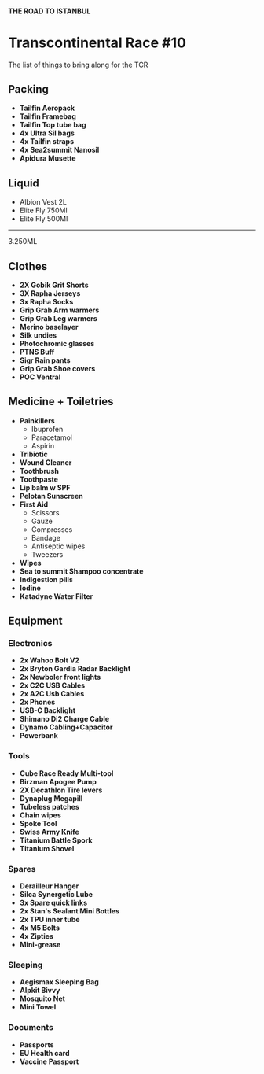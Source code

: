 #### THE ROAD TO ISTANBUL

# Transcontinental Race #10 

The list of things to bring along for the TCR

## Packing 
- **Tailfin Aeropack**
- **Tailfin Framebag**
- **Tailfin Top tube bag**
- **4x Ultra Sil bags**
- **4x Tailfin straps**
- **4x Sea2summit Nanosil** 
- **Apidura Musette**

## Liquid 
- Albion Vest 2L
- Elite Fly 750Ml
- Elite Fly 500Ml
---
3.250ML 

## Clothes
- **2X Gobik Grit Shorts**
- **3X Rapha Jerseys**
- **3x Rapha Socks**
- **Grip Grab Arm warmers**
- **Grip Grab Leg warmers**
- **Merino baselayer**
- **Silk undies**
- **Photochromic glasses**
- **PTNS Buff**
- **Sigr Rain pants**
- **Grip Grab Shoe covers**
- **POC Ventral** 

## Medicine + Toiletries
- **Painkillers**
  - Ibuprofen
  - Paracetamol
  - Aspirin
- **Tribiotic**
- **Wound Cleaner**
- **Toothbrush**
- **Toothpaste**
- **Lip balm w SPF**
- **Pelotan Sunscreen**
- **First Aid**
  - Scissors
  - Gauze
  - Compresses
  - Bandage
  - Antiseptic wipes
  - Tweezers
- **Wipes**
- **Sea to summit Shampoo concentrate**
- **Indigestion pills**
- **Iodine**
- **Katadyne Water Filter**

## Equipment

### Electronics

- **2x Wahoo Bolt V2** 
- **2x Bryton Gardia Radar Backlight** 
- **2x Newboler front lights**
- **2x C2C USB Cables**
- **2x A2C Usb Cables**
- **2x Phones**
- **USB-C Backlight**
- **Shimano Di2 Charge Cable**
- **Dynamo Cabling+Capacitor**
- **Powerbank**

### Tools

- **Cube Race Ready Multi-tool**
- **Birzman Apogee Pump**
- **2X Decathlon Tire levers**
- **Dynaplug Megapill**
- **Tubeless patches**
- **Chain wipes**
- **Spoke Tool**
- **Swiss Army Knife**
- **Titanium Battle Spork**
- **Titanium Shovel**
  
### Spares

- **Derailleur Hanger**
- **Silca Synergetic Lube**
- **3x Spare quick links**
- **2x Stan's Sealant Mini Bottles**
- **2x TPU inner tube**
- **4x M5 Bolts**
- **4x Zipties**
- **Mini-grease**

### Sleeping 
- **Aegismax Sleeping Bag**
- **Alpkit Bivvy**
- **Mosquito Net**
- **Mini Towel**
  
### Documents

- **Passports**
- **EU Health card**
- **Vaccine Passport**

